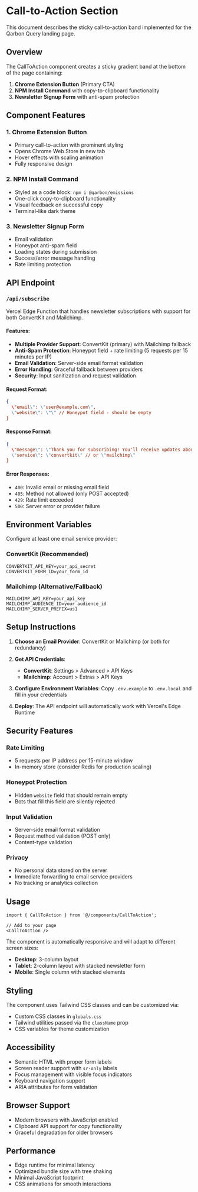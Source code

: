 # Call-to-Action Section

This document describes the sticky call-to-action band implemented for the Qarbon Query landing page.

## Overview

The CallToAction component creates a sticky gradient band at the bottom of the page containing:

1. **Chrome Extension Button** (Primary CTA)
2. **NPM Install Command** with copy-to-clipboard functionality
3. **Newsletter Signup Form** with anti-spam protection

## Component Features

### 1. Chrome Extension Button
- Primary call-to-action with prominent styling
- Opens Chrome Web Store in new tab
- Hover effects with scaling animation
- Fully responsive design

### 2. NPM Install Command
- Styled as a code block: `npm i @qarbon/emissions`
- One-click copy-to-clipboard functionality
- Visual feedback on successful copy
- Terminal-like dark theme

### 3. Newsletter Signup Form
- Email validation
- Honeypot anti-spam field
- Loading states during submission
- Success/error message handling
- Rate limiting protection

## API Endpoint

### `/api/subscribe`

Vercel Edge Function that handles newsletter subscriptions with support for both ConvertKit and Mailchimp.

#### Features:
- **Multiple Provider Support**: ConvertKit (primary) with Mailchimp fallback
- **Anti-Spam Protection**: Honeypot field + rate limiting (5 requests per 15 minutes per IP)
- **Email Validation**: Server-side email format validation
- **Error Handling**: Graceful fallback between providers
- **Security**: Input sanitization and request validation

#### Request Format:
```json
{
  \"email\": \"user@example.com\",
  \"website\": \"\" // Honeypot field - should be empty
}
```

#### Response Format:
```json
{
  \"message\": \"Thank you for subscribing! You'll receive updates about Qarbon Query.\",
  \"service\": \"convertkit\" // or \"mailchimp\"
}
```

#### Error Responses:
- `400`: Invalid email or missing email field
- `405`: Method not allowed (only POST accepted)
- `429`: Rate limit exceeded
- `500`: Server error or provider failure

## Environment Variables

Configure at least one email service provider:

### ConvertKit (Recommended)
```env
CONVERTKIT_API_KEY=your_api_secret
CONVERTKIT_FORM_ID=your_form_id
```

### Mailchimp (Alternative/Fallback)
```env
MAILCHIMP_API_KEY=your_api_key
MAILCHIMP_AUDIENCE_ID=your_audience_id
MAILCHIMP_SERVER_PREFIX=us1
```

## Setup Instructions

1. **Choose an Email Provider**: ConvertKit or Mailchimp (or both for redundancy)

2. **Get API Credentials**:
   - **ConvertKit**: Settings > Advanced > API Keys
   - **Mailchimp**: Account > Extras > API Keys

3. **Configure Environment Variables**: Copy `.env.example` to `.env.local` and fill in your credentials

4. **Deploy**: The API endpoint will automatically work with Vercel's Edge Runtime

## Security Features

### Rate Limiting
- 5 requests per IP address per 15-minute window
- In-memory store (consider Redis for production scaling)

### Honeypot Protection
- Hidden `website` field that should remain empty
- Bots that fill this field are silently rejected

### Input Validation
- Server-side email format validation
- Request method validation (POST only)
- Content-type validation

### Privacy
- No personal data stored on the server
- Immediate forwarding to email service providers
- No tracking or analytics collection

## Usage

```tsx
import { CallToAction } from '@/components/CallToAction';

// Add to your page
<CallToAction />
```

The component is automatically responsive and will adapt to different screen sizes:
- **Desktop**: 3-column layout
- **Tablet**: 2-column layout with stacked newsletter form
- **Mobile**: Single column with stacked elements

## Styling

The component uses Tailwind CSS classes and can be customized via:
- Custom CSS classes in `globals.css`
- Tailwind utilities passed via the `className` prop
- CSS variables for theme customization

## Accessibility

- Semantic HTML with proper form labels
- Screen reader support with `sr-only` labels
- Focus management with visible focus indicators
- Keyboard navigation support
- ARIA attributes for form validation

## Browser Support

- Modern browsers with JavaScript enabled
- Clipboard API support for copy functionality
- Graceful degradation for older browsers

## Performance

- Edge runtime for minimal latency
- Optimized bundle size with tree shaking
- Minimal JavaScript footprint
- CSS animations for smooth interactions
